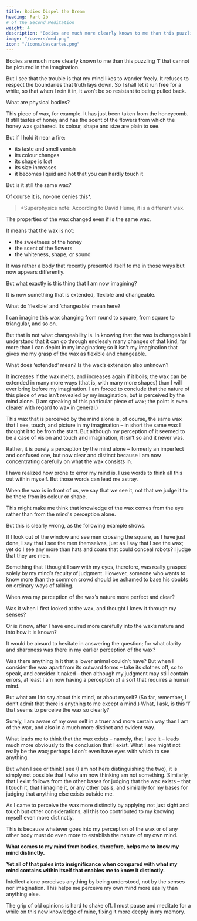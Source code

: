 ```yaml
---
title: Bodies Dispel the Dream
heading: Part 2b
# of the Second Meditation
weight: 4
description: "Bodies are much more clearly known to me than this puzzling ‘I’ that cannot be pictured in the imagination"
image: "/covers/med.png"
icon: "/icons/descartes.png"
---
```



Bodies are much more clearly known to me than this puzzling ‘I’ that cannot be pictured in the imagination. 

<!-- It would be surprising if this were right, though; for it would be surprising if I had a clearer grasp of things that I realize are doubtful, unknown and foreign to me – ·namely, bodies – than I have of what is true and known – namely my own self.  -->

But I see that the trouble is that my mind likes to wander freely. It refuses to respect the boundaries that truth lays down. So I shall let it run free for a while, so that when I rein it in, it won’t be so resistant to being pulled back.

<!-- Let us consider the things that people ordinarily think they understand best of all, namely the bodies that we touch and see. 

I don’t mean bodies in general – for our general thoughts are apt to be confused – but one particular body -->

What are physical bodies? 

This piece of wax, for example. It has just been taken from the honeycomb. It still tastes of honey and has the scent of the flowers from which the honey was gathered. Its colour, shape and size are plain to see. <!-- ; it is hard, cold and can be handled easily;  -->

<!-- if you rap it with your knuckle it makes a sound. In short, it has everything that seems to be needed for a body to be known perfectly clearly. But as I speak these words I hold the wax near to the fire, and look!  -->

But if I hold it near a fire:
- its taste and smell vanish
- its colour changes
- its shape is lost
- its size increases
- it becomes liquid and hot that you can hardly touch it<!-- , and it no longer makes a sound when you strike it.  -->

But is it still the same wax? 

Of course it is, no-one denies this*. 


> *Superphysics note: According to David Hume, it is a different wax. 



The properties of the wax changed even if is the same wax. 
<!-- So what was it about the wax that I understood so clearly? Evidently it was not any of the features that the senses told me of; for all of them – brought to me through taste, smell, sight, touch or hearing – have now altered, yet it is still the same wax. -->

It means that the wax is not:
-  the sweetness of the honey
- the scent of the flowers
- the whiteness, shape, or sound

It was rather a body that recently presented itself to me in those ways but now appears differently. 

But what exactly is this thing that I am now imagining? 

It is now something that is <!-- Well, if we take away whatever doesn’t belong to the wax (that is, everything that the wax could be without), what is left is merely something --> extended, flexible and changeable. 

What do ‘flexible’ and ‘changeable’ mean here? 

I can imagine this wax changing from round to square, from square to triangular, and so on. 

But that is not what changeability is. In knowing that the wax is changeable I understand that it can go through endlessly many changes of that kind, far more than I can depict in my imagination; so it isn’t my imagination that gives me my grasp of the wax as flexible and changeable.

What does ‘extended’ mean? Is the wax’s extension also unknown? 

It increases if the wax melts, and increases again if it boils; the wax can be extended in many more ways (that is, with many more shapes) than I will ever bring before my imagination. I am forced to conclude that the nature of this piece of wax isn’t revealed by my imagination, but is perceived by the mind alone. (I am speaking of this particular piece of wax; the point is even clearer with regard to wax in general.) 

This wax that is perceived by the mind alone is, of course, the same wax that I see, touch, and picture in my imagination – in short the same wax I thought it to be from the start. But although my perception of it seemed to be a case of vision and touch and imagination, it isn’t so and it never was. 

Rather, it is purely a perception by the mind alone – formerly an imperfect and confused one, but now clear and distinct because I am now concentrating carefully on what the wax consists in.

I have realized how prone to error my mind is. I use words to think all this out within myself. But those words can lead me astray. 

When the wax is in front of us, we say that we see it, not that we judge it to be there from its colour or shape. 

This might make me think that knowledge of the wax comes from the eye rather than from the mind's perception alone. 

But this is clearly wrong, as the following example shows. 

If I look out of the window and see men crossing the square, as I have just done, I say that I see the men themselves, just as I say that I see the wax; yet do I see any more than hats and coats that could conceal robots? I judge that they are men.

Something that I thought I saw with my eyes, therefore, was really grasped solely by my mind’s faculty of judgment. However, someone who wants to know more than the common crowd should be ashamed to base his doubts on ordinary ways of talking. 

When was my perception of the wax’s nature more perfect and clear? 

Was it when I first looked at the wax, and thought I knew it through my senses? 

Or is it now, after I have enquired more carefully into the wax’s nature and into how it is known?

It would be absurd to hesitate in answering the question; for what clarity and sharpness was there in my earlier perception of the wax?

Was there anything in it that a lower animal couldn’t have? But when I consider the wax apart from its outward forms – take its clothes off, so to speak, and consider it naked – then although my judgment may still contain errors, at least I am now having a perception of a sort that requires a human mind.

But what am I to say about this mind, or about myself? (So far, remember, I don’t admit that there is anything to me except a mind.) What, I ask, is this ‘I’ that seems to perceive the wax so clearly? 

Surely, I am aware of my own self in a truer and more certain way than I am of the wax, and also in a much more distinct and evident way. 

What leads me to think that the wax exists – namely, that I see it – leads much more obviously to the conclusion that I exist. What I see might not really be the wax; perhaps I don’t even have eyes with which to see anything. 

But when I see or think I see (I am not here distinguishing the two), it is simply not possible that I who am now thinking am not something. Similarly, that I exist follows from the other bases for judging that the wax exists – that I touch it, that I imagine it, or any other basis, and similarly for my bases for judging that anything else exists outside me. 

As I came to perceive the wax more distinctly by applying not just sight and touch but other considerations, all this too contributed to my knowing myself even more distinctly. 

This is because whatever goes into my perception of the wax or of any other body must do even more to establish the nature of my own mind. 

**What comes to my mind from bodies, therefore, helps me to know my mind distinctly.** 

**Yet all of that pales into insignificance when compared with what my mind contains within itself that enables me to know it distinctly.**


<!-- I have reached the place where I wanted to be effortlessly!  -->

Intellect alone perceives anything by being understood, not by the senses nor <!--  I now know that even bodies are perceived not by the senses or by --> imagination. This helps me perceive my own mind more easily than anything else.

The grip of old opinions is hard to shake off. I must pause and meditate for a while on this new knowledge of mine, fixing it more deeply in my memory.
